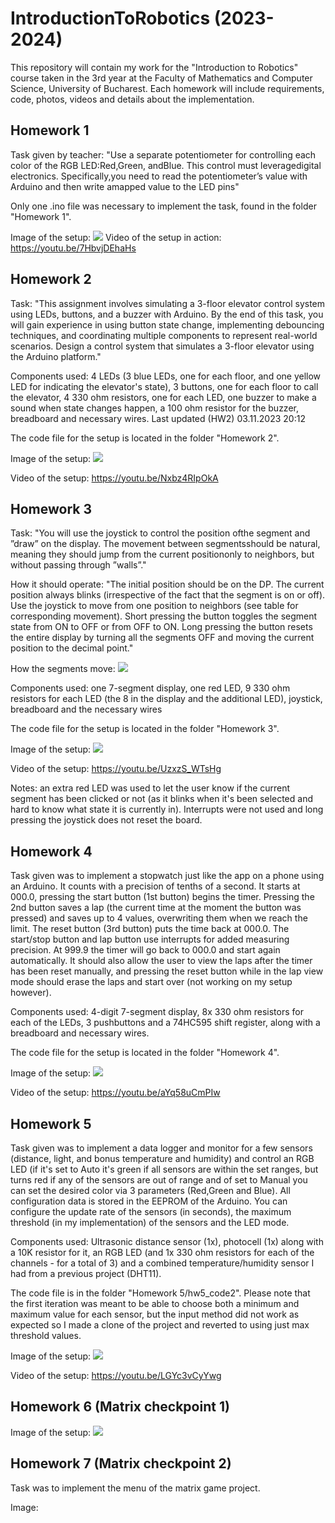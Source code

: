 # IntroductionToRobotics (2023-2024)

This repository will contain my work for the "Introduction to Robotics" course taken in the 3rd year at the Faculty of Mathematics and Computer Science, University of Bucharest. Each homework will include requirements, code, photos, videos and details about the implementation.

## Homework 1
Task given by teacher: "Use a separate potentiometer for controlling each color of the RGB LED:Red,Green, andBlue.  This control must leveragedigital electronics.  Specifically,you  need  to  read  the  potentiometer’s  value  with  Arduino  and  then  write  amapped value to the LED pins"

Only one .ino file was necessary to implement the task, found in the folder "Homework 1".

Image of the setup: ![](https://github.com/AlexMihai1126/IntroductionToRobotics/blob/67317ad8fd8e71dceb1ffa385d8b0d63d7c1d8ac/Homework%201/images/hw1_img1.jpg)
Video of the setup in action: https://youtu.be/7HbvjDEhaHs

## Homework 2
Task: "This assignment involves simulating a 3-floor elevator control system using LEDs, buttons, and a buzzer with Arduino. By the end of this task, you will gain experience in using button state change, implementing debouncing techniques, and coordinating multiple components to represent real-world scenarios. Design a control system that simulates a 3-floor elevator using the Arduino platform."

Components used: 4 LEDs (3 blue LEDs, one for each floor, and one yellow LED for indicating the elevator's state), 3 buttons, one for each floor to call the elevator, 4 330 ohm resistors, one for each LED, one buzzer to make a sound when state changes happen, a 100 ohm resistor for the buzzer, breadboard and necessary wires. Last updated (HW2) 03.11.2023 20:12

The code file for the setup is located in the folder "Homework 2".

Image of the setup: ![](https://github.com/AlexMihai1126/IntroductionToRobotics/blob/main/Homework%202/images/IMG_4800.jpg)

Video of the setup: https://youtu.be/Nxbz4RIpOkA

## Homework 3

Task: "You will use the joystick to control the position ofthe segment and ”draw” on the display.  The movement between segmentsshould be natural, meaning they should jump from the current positiononly to neighbors, but without passing through ”walls”."

How it should operate: "The initial position should be on the DP. The current position always blinks (irrespective of the fact that the segment is on or off). Use the joystick to move from one position to neighbors (see table for corresponding movement). Short pressing the button toggles the segment state from ON to OFF or from OFF to ON. Long pressing the button resets the entire display by turning all the segments OFF and moving the current position to the decimal point."

How the segments move: ![](https://github.com/AlexMihai1126/IntroductionToRobotics/blob/main/Homework%203/images/Screenshot%202023-11-05%20204835.png)

Components used: one 7-segment display, one red LED, 9 330 ohm resistors for each LED (the 8 in the display and the additional LED), joystick, breadboard and the necessary wires

The code file for the setup is located in the folder "Homework 3".

Image of the setup: ![](https://github.com/AlexMihai1126/IntroductionToRobotics/blob/main/Homework%203/images/IMG_4923.jpeg)

Video of the setup: https://youtu.be/UzxzS_WTsHg

Notes: an extra red LED was used to let the user know if the current segment has been clicked or not (as it blinks when it's been selected and hard to know what state it is currently in). Interrupts were not used and long pressing the joystick does not reset the board.

## Homework 4
Task given was to implement a stopwatch just like the app on a phone using an Arduino. It counts with a precision of tenths of a second. It starts at 000.0, pressing the start button (1st button) begins the timer. Pressing the 2nd button saves a lap (the current time at the moment the button was pressed) and saves up to 4 values, overwriting them when we reach the limit. The reset button (3rd button) puts the time back at 000.0. The start/stop button and lap button use interrupts for added measuring precision. At 999.9 the timer will go back to 000.0 and start again automatically. It should also allow the user to view the laps after the timer has been reset manually, and pressing the reset button while in the lap view mode should erase the laps and start over (not working on my setup however).

Components used: 4-digit 7-segment display, 8x 330 ohm resistors for each of the LEDs, 3 pushbuttons and a 74HC595 shift register, along with a breadboard and necessary wires.

The code file for the setup is located in the folder "Homework 4".

Image of the setup: ![](https://github.com/AlexMihai1126/IntroductionToRobotics/blob/main/Homework%204/images/20231113_164438551_iOS.jpg)

Video of the setup: https://youtu.be/aYq58uCmPIw

## Homework 5
Task given was to implement a data logger and monitor for a few sensors (distance, light, and bonus temperature and humidity) and control an RGB LED (if it's set to Auto it's green if all sensors are within the set ranges, but turns red if any of the sensors are out of range and of set to Manual you can set the desired color via 3 parameters (Red,Green and Blue). All configuration data is stored in the EEPROM of the Arduino. You can configure the update rate of the sensors (in seconds), the maximum threshold (in my implementation) of the sensors and the LED mode.

Components used: Ultrasonic distance sensor (1x), photocell (1x) along with a 10K resistor for it, an RGB LED (and 1x 330 ohm resistors for each of the channels - for a total of 3) and a combined temperature/humidity sensor I had from a previous project (DHT11).

The code file is in the folder "Homework 5/hw5_code2". Please note that the first iteration was meant to be able to choose both a minimum and maximum value for each sensor, but the input method did not work as expected so I made a clone of the project and reverted to using just max threshold values.

Image of the setup: ![](https://github.com/AlexMihai1126/IntroductionToRobotics/blob/main/Homework%205/image/20231120_200857510_iOS.jpg)

Video of the setup: https://youtu.be/LGYc3vCyYwg

## Homework 6 (Matrix checkpoint 1)

Image of the setup: ![](https://github.com/AlexMihai1126/IntroductionToRobotics/blob/main/Homework%206/20231128_104707003_iOS.jpg)

## Homework 7 (Matrix checkpoint 2)
Task was to implement the menu of the matrix game project.

Image: 
